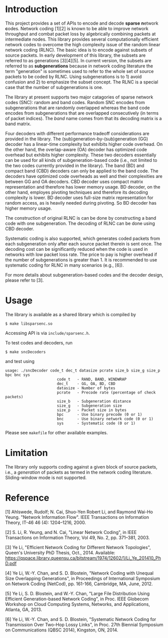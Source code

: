 Introduction
============
This project provides a set of APIs to encode and decode **sparse** **n**etwork **c**odes. Network coding [1][2] is known to be able to improve network throughput and combat packet loss by algebrically combining packets at intermediate nodes. This library provides several computationally efficient network codes to overcome the high complexity issue of the random linear network coding (RLNC). The basic idea is to encode against subsets of source packets. In early development of this library, the subsets are referred to as generations [3][4][5]. In current version, the subsets are referred to as **subgenerations** because in network coding literature the term "generation" is sometimes used to refer to the whole set of source packets to be coded by RLNC. Using subgenerations is to 1) avoid confusion and 2) to emphasize the subset concept. The RLNC is a special case that the number of subgenerations is one.

The library at present supports two major catagories of sparse network codes (SNC): random and band codes. Random SNC encodes from subgenerations that are randomly overlapped whereas the band code encodes from subgenerations that are overlapped consecutively (in terms of packet indices). The _band_ name comes from that its decoding matrix is a band matrix.

Four decoders with different performance tradeoff considerations are provided in the library. The (sub)generation-by-(sub)generation (GG) decoder has a linear-time complexity but exhibits higher code overhead. On the other hand, the overlap-aware (OA) decoder has optimized code overhead but exhibits higher complexity. These two decoders essentially can be used for all kinds of subgeneration-based code (i.e., not limited to the two codes currently provided in the library). The band (BD) and compact band (CBD) decoders can only be applied to the band code. The decoders have optimized code overheads as well and their complexities are between GG and OA decoders. CBD decoder uses compact matrix representation and therefore has lower memory usage. BD decoder, on the other hand, employes pivoting techniques and therefore its decoding complexity is lower. BD decoder uses full-size matrix representation for random access, as is heavily needed during pivoting. So BD decoder has higher memory usage.

The construction of original RLNC is can be done by constructing a band code with one subgeneration. The decoding of RLNC can be done using CBD decoder.

Systematic coding is also supported, which generates coded packets from each subgeneration only after each source packet therein is sent once. The decoding cost can be significantly reduced when the code is used in networks with low packet loss rate. The price to pay is higher overhead if the number of subgenerations is greater than 1. It is recommended to use systematic coding for RLNC in many scenarios (e.g., [6]).

For more details about subgeneration-based codes and the decoder design, please refer to [3].

Usage
============
The library is available as a shared library which is compiled by

```shell
$ make libsparsenc.so
```

Accessing API is via `include/sparsenc.h`. 

To test codes and decoders, run

```shell
$ make sncDecoders
```

and test using

```shell
usage: ./sncDecoder code_t dec_t datasize pcrate size_b size_g size_p bpc bnc sys
                       code_t   - RAND, BAND, WINDWRAP
                       dec_t    - GG, OA, BD, CBD
                       datasize - Number of bytes
                       pcrate   - Precode rate (percentage of check packets)
                       size_b   - Subgeneration distance
                       size_g   - Subgeneration size
                       size_p   - Packet size in bytes
                       bpc      - Use binary precode (0 or 1)
                       bnc      - Use binary network code (0 or 1)
                       sys      - Systematic code (0 or 1)
```

Please see `makefile` for other available examples.

Limitation
============
The library only supports coding against a given block of source packets, i.e., a *generation* of packets as termed in the network coding literature. Sliding-window mode is not supported.

Reference
============
[1] Ahlswede, Rudolf; N. Cai, Shuo-Yen Robert Li, and Raymond Wai-Ho Yeung. "Network Information Flow". IEEE Transactions on Information Theory, IT-46 46 (4): 1204–1216, 2000.

[2] S. Li, R. Yeung, and N. Cai, "Linear Network Coding", in IEEE Transactions on Information Theory, Vol 49, No. 2, pp. 371–381, 2003.

[3] Ye Li, "Efficient Network Coding for Different Network Topologies", Queen's University PhD Thesis, Oct., 2014. Available: https://qspace.library.queensu.ca/bitstream/1974/12602/1/Li_Ye_201410_PhD.pdf

[4] Ye Li, W.-Y. Chan, and S. D. Blostein, "Network Coding with Unequal Size Overlapping Generations", in Proceedings of International Symposium on Network Coding (NetCod), pp. 161-166, Cambridge, MA, June, 2012.

[5] Ye Li, S. D. Blostein, and W.-Y. Chan, "Large File Distribution Using Efficient Generation-based Network Coding", in Proc. IEEE Globecom Workshop on Cloud Computing Systems, Networks, and Applications, Atlanta, GA, 2013.

[6] Ye Li, W.-Y. Chan, and S. D. Blostein, "Systematic Network Coding for Transmission Over Two-Hop Lossy Links", in Proc. 27th Biennial Symposium on Communications (QBSC 2014), Kingston, ON, 2014. 
